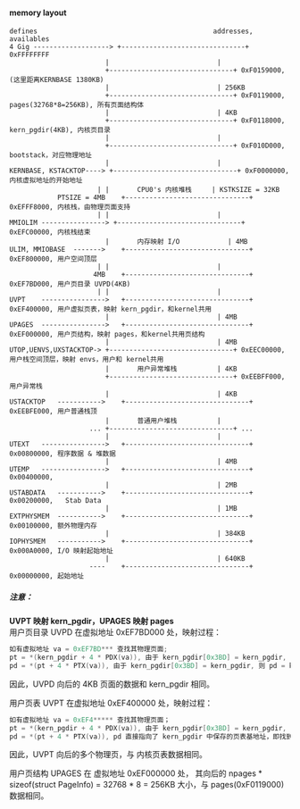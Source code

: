 #### memory layout
	defines											   addresses, availables
	4 Gig -------------------> +-------------------------------+ 0xFFFFFFFF
							|							|
							+-------------------------------+ 0xF0159000, (这里距离KERNBASE 1380KB)
							|							| 256KB
							+-------------------------------+ 0xF0119000, pages(32768*8=256KB), 所有页面结构体
							|						 	| 4KB
							+-------------------------------+ 0xF0118000, kern_pgdir(4KB), 内核页目录
							|							|
							+-------------------------------+ 0xF010D000, bootstack，对应物理地址
							|							|
	KERNBASE, KSTACKTOP----> +-------------------------------+ 0xF0000000, 内核虚拟地址的开始地址
						  |	|		CPU0's 内核堆栈		| KSTKSIZE = 32KB
				PTSIZE = 4MB	+-------------------------------+ 0xEFFF8000, 内核栈，由物理页面支持
						  |	|							|
	MMIOLIM	----------------> +-------------------------------+ 0xEFC00000, 内核栈结束
							|		内存映射 I/O			| 4MB
	ULIM, MMIOBASE	------->	+-------------------------------+ 0xEF800000, 用户空间顶层
						  |	|							|
						 4MB	+-------------------------------+ 0xEF7BD000, 用户页目录 UVPD(4KB)
						  |	|							|
	UVPT	---------------->	+-------------------------------+ 0xEF400000, 用户虚拟页表，映射 kern_pgdir，和kernel共用
							|							| 4MB
	UPAGES	---------------->	+-------------------------------+ 0xEF000000, 用户页结构，映射 pages，和kernel共用页结构
							|							| 4MB
	UTOP,UENVS,UXSTACKTOP->	+-------------------------------+ 0xEEC00000, 用户栈空间顶层，映射 envs，用户和 kernel共用
							|		用户异常堆栈			| 4KB
							+-------------------------------+ 0xEEBFF000, 用户异常栈
							|							| 4KB
	USTACKTOP	----------->	+-------------------------------+ 0xEEBFE000, 用户普通栈顶
							|		普通用户堆栈			|
						...	+-------------------------------+ ...
							|							|
	UTEXT	---------------->	+-------------------------------+ 0x00800000, 程序数据 & 堆数据
							|							| 4MB
	UTEMP	---------------->	+-------------------------------+ 0x00400000,
							|							| 2MB
	USTABDATA	----------->	+-------------------------------+ 0x00200000,	Stab Data
							|							| 1MB
	EXTPHYSMEM	----------->	+-------------------------------+ 0x00100000, 额外物理内存
							|							| 384KB
	IOPHYSMEM	----------->	+-------------------------------+ 0x000A0000, I/O 映射起始地址
							|							| 640KB
						----	+-------------------------------+ 0x00000000, 起始地址

##### 注意：
__UVPT 映射 kern_pgdir，UPAGES 映射 pages__  
用户页目录 UVPD 在虚拟地址 0xEF7BD000 处，映射过程：
```C
如有虚拟地址 va = 0xEF7BD*** 查找其物理页面; 
pt = *(kern_pgdir + 4 * PDX(va)), 由于 kern_pgdir[0x3BD] = kern_pgdir, 则 pt = kern_pgdir；此时将 kern_pgdir 视为页表；
pd = *(pt + 4 * PTX(va)), 由于 kern_pgdir[0x3BD] = kern_pgdir, 则 pd = kern_pgdir；此时将 kern_pgdir 视为页面。
```
因此，UVPD 向后的 4KB 页面的数据和 kern_pgdir 相同。

用户页表 UVPT 在虚拟地址 0xEF400000 处，映射过程：
```C
如有虚拟地址 va = 0xEF4***** 查找其物理页面；
pt = *(kern_pgdir + 4 * PDX(va)), 由于 kern_pgdir[0x3BD] = kern_pgdir, 则 pt = kern_pgdir；此时将 kern_pgdir 视为页表；
pd = *(pt + 4 * PTX(va)), pd 直接指向了 kern_pgdir 中保存的页表基地址，即找到了 va 所在的页表。
```
因此，UVPT 向后的多个物理页，与 内核页表数据相同。

用户页结构 UPAGES 在 虚拟地址 0xEF000000 处，
其向后的 npages * sizeof(struct PageInfo) = 32768 * 8 = 256KB 大小，与 pages(0xF0119000) 数据相同。
